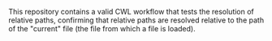 This repository contains a valid CWL workflow that tests the resolution of relative paths, confirming that relative paths are resolved relative to the path of the "current" file (the file from which a file is loaded).

